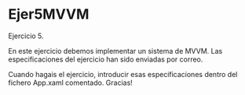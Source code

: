 # Ejer5MVVM

Ejercicio 5. 


En este ejercicio debemos implementar un sistema de MVVM. Las especificaciones del ejercicio han sido enviadas por correo. 

Cuando hagais el ejercicio, introducir esas especificaciones dentro del fichero App.xaml comentado. Gracias!
